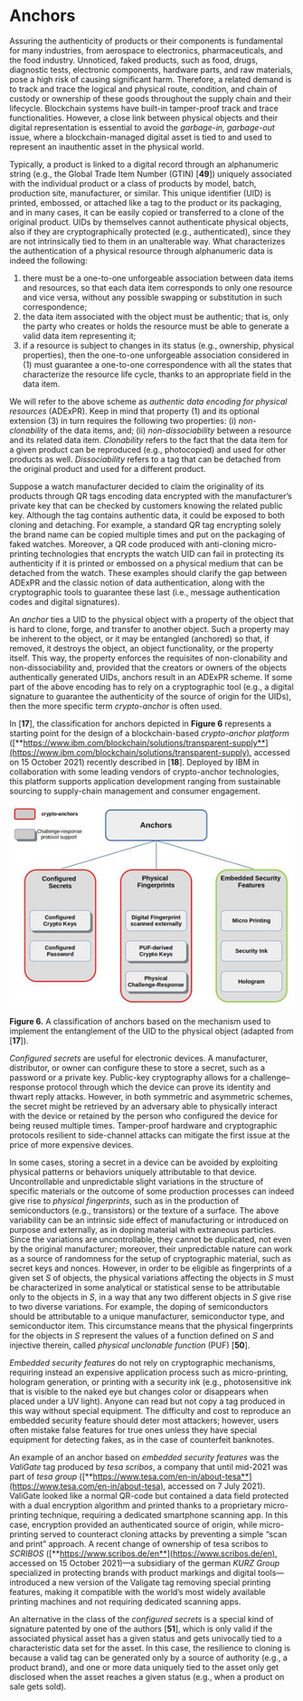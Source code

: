 # Anchors

Assuring the authenticity of products or their components is fundamental for many industries, from aerospace to electronics, pharmaceuticals, and the food industry. Unnoticed, faked products, such as food, drugs, diagnostic tests, electronic components, hardware parts, and raw materials, pose a high risk of causing significant harm. Therefore, a related demand is to track and trace the logical and physical route, condition, and chain of custody or ownership of these goods throughout the supply chain and their lifecycle. Blockchain systems have built-in tamper-proof track and trace functionalities. However, a close link between physical objects and their digital representation is essential to avoid the _garbage-in, garbage-out_ issue, where a blockchain-managed digital asset is tied to and used to represent an inauthentic asset in the physical world.

Typically, a product is linked to a digital record through an alphanumeric string (e.g., the Global Trade Item Number (GTIN) \[**49**]) uniquely associated with the individual product or a class of products by model, batch, production site, manufacturer, or similar. This unique identifier (UID) is printed, embossed, or attached like a tag to the product or its packaging, and in many cases, it can be easily copied or transferred to a clone of the original product. UIDs by themselves cannot authenticate physical objects, also if they are cryptographically protected (e.g., authenticated), since they are not intrinsically tied to them in an unalterable way. What characterizes the authentication of a physical resource through alphanumeric data is indeed the following:

1. there must be a one-to-one unforgeable association between data items and resources, so that each data item corresponds to only one resource and vice versa, without any possible swapping or substitution in such correspondence;
2. the data item associated with the object must be authentic; that is, only the party who creates or holds the resource must be able to generate a valid data item representing it;
3. if a resource is subject to changes in its status (e.g., ownership, physical properties), then the one-to-one unforgeable association considered in (1) must guarantee a one-to-one correspondence with all the states that characterize the resource life cycle, thanks to an appropriate field in the data item.

We will refer to the above scheme as _authentic data encoding for physical resources_ (ADExPR). Keep in mind that property (1) and its optional extension (3) in turn requires the following two properties: (i) _non-clonability_ of the data items, and; (ii) _non-dissociability_ between a resource and its related data item. _Clonability_ refers to the fact that the data item for a given product can be reproduced (e.g., photocopied) and used for other products as well. _Dissociability_ refers to a tag that can be detached from the original product and used for a different product.

Suppose a watch manufacturer decided to claim the originality of its products through QR tags encoding data encrypted with the manufacturer’s private key that can be checked by customers knowing the related public key. Although the tag contains authentic data, it could be exposed to both cloning and detaching. For example, a standard QR tag encrypting solely the brand name can be copied multiple times and put on the packaging of faked watches. Moreover, a QR code produced with anti-cloning micro-printing technologies that encrypts the watch UID can fail in protecting its authenticity if it is printed or embossed on a physical medium that can be detached from the watch. These examples should clarify the gap between ADExPR and the classic notion of data authentication, along with the cryptographic tools to guarantee these last (i.e., message authentication codes and digital signatures).

An _anchor_ ties a UID to the physical object with a property of the object that is hard to clone, forge, and transfer to another object. Such a property may be inherent to the object, or it may be entangled (anchored) so that, if removed, it destroys the object, an object functionality, or the property itself. This way, the property enforces the requisites of non-clonability and non-dissociability and, provided that the creators or owners of the objects authentically generated UIDs, anchors result in an ADExPR scheme. If some part of the above encoding has to rely on a cryptographic tool (e.g., a digital signature to guarantee the authenticity of the source of origin for the UIDs), then the more specific term _crypto-anchor_ is often used.

In \[**17**], the classification for anchors depicted in **Figure 6** represents a starting point for the design of a blockchain-based _crypto-anchor platform_ ([**https://www.ibm.com/blockchain/solutions/transparent-supply**](https://www.ibm.com/blockchain/solutions/transparent-supply), accessed on 15 October 2021) recently described in \[**18**]. Deployed by IBM in collaboration with some leading vendors of crypto-anchor technologies, this platform supports application development ranging from sustainable sourcing to supply-chain management and consumer engagement.

![](<../../.gitbook/assets/image (1).png>)

**Figure 6.** A classification of anchors based on the mechanism used to implement the entanglement of the UID to the physical object (adapted from \[**17**]).

_Configured secrets_ are useful for electronic devices. A manufacturer, distributor, or owner can configure these to store a secret, such as a password or a private key. Public-key cryptography allows for a challenge–response protocol through which the device can prove its identity and thwart reply attacks. However, in both symmetric and asymmetric schemes, the secret might be retrieved by an adversary able to physically interact with the device or retained by the person who configured the device for being reused multiple times. Tamper-proof hardware and cryptographic protocols resilient to side-channel attacks can mitigate the first issue at the price of more expensive devices.

In some cases, storing a secret in a device can be avoided by exploiting physical patterns or behaviors uniquely attributable to that device. Uncontrollable and unpredictable slight variations in the structure of specific materials or the outcome of some production processes can indeed give rise to _physical fingerprints_, such as in the production of semiconductors (e.g., transistors) or the texture of a surface. The above variability can be an intrinsic side effect of manufacturing or introduced on purpose and externally, as in doping material with extraneous particles. Since the variations are uncontrollable, they cannot be duplicated, not even by the original manufacturer; moreover, their unpredictable nature can work as a source of randomness for the setup of cryptographic material, such as secret keys and nonces. However, in order to be eligible as fingerprints of a given set _S_ of objects, the physical variations affecting the objects in _S_ must be characterized in some analytical or statistical sense to be attributable only to the objects in _S_, in a way that any two different objects in _S_ give rise to two diverse variations. For example, the doping of semiconductors should be attributable to a unique manufacturer, semiconductor type, and semiconductor item. This circumstance means that the physical fingerprints for the objects in _S_ represent the values of a function defined on _S_ and injective therein, called _physical unclonable function_ (PUF) \[**50**].

_Embedded security features_ do not rely on cryptographic mechanisms, requiring instead an expensive application process such as micro-printing, hologram generation, or printing with a security ink (e.g., photosensitive ink that is visible to the naked eye but changes color or disappears when placed under a UV light). Anyone can read but not copy a tag produced in this way without special equipment. The difficulty and cost to reproduce an embedded security feature should deter most attackers; however, users often mistake false features for true ones unless they have special equipment for detecting fakes, as in the case of counterfeit banknotes.

An example of an anchor based on _embedded security features_ was the _ValiGate_ tag produced by _tesa scribos_, a company that until mid-2021 was part of _tesa group_ ([**https://www.tesa.com/en-in/about-tesa**](https://www.tesa.com/en-in/about-tesa), accessed on 7 July 2021). ValiGate looked like a normal QR-code but contained a data field protected with a dual encryption algorithm and printed thanks to a proprietary micro-printing technique, requiring a dedicated smartphone scanning app. In this case, encryption provided an authenticated source of origin, while micro-printing served to counteract cloning attacks by preventing a simple “scan and print” approach. A recent change of ownership of tesa scribos to _SCRIBOS_ ([**https://www.scribos.de/en**](https://www.scribos.de/en), accessed on 15 October 2021)—a subsidiary of the german _KURZ Group_ specialized in protecting brands with product markings and digital tools—introduced a new version of the Valigate tag removing special printing features, making it compatible with the world’s most widely available printing machines and not requiring dedicated scanning apps.

An alternative in the class of the _configured secrets_ is a special kind of signature patented by one of the authors \[**51**], which is only valid if the associated physical asset has a given status and gets univocally tied to a characteristic data set for the asset. In this case, the resilience to cloning is because a valid tag can be generated only by a source of authority (e.g., a product brand), and one or more data uniquely tied to the asset only get disclosed when the asset reaches a given status (e.g., when a product on sale gets sold).
